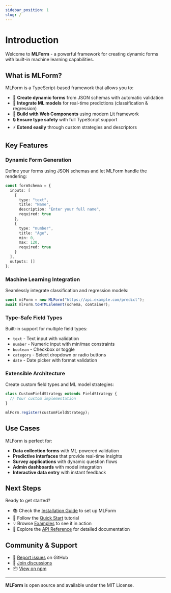 ```yaml
---
sidebar_position: 1
slug: /
---
```


# Introduction

Welcome to **MLForm** - a powerful framework for creating dynamic forms with built-in machine learning capabilities.

## What is MLForm?

MLForm is a TypeScript-based framework that allows you to:

- 🎯 **Create dynamic forms** from JSON schemas with automatic validation
- 🤖 **Integrate ML models** for real-time predictions (classification & regression)
- 🧩 **Build with Web Components** using modern Lit framework
- 🔒 **Ensure type safety** with full TypeScript support
- ⚡ **Extend easily** through custom strategies and descriptors

## Key Features

### Dynamic Form Generation

Define your forms using JSON schemas and let MLForm handle the rendering:

```typescript
const formSchema = {
  inputs: [
    {
      type: "text",
      title: "Name",
      description: "Enter your full name",
      required: true
    },
    {
      type: "number",
      title: "Age",
      min: 0,
      max: 120,
      required: true
    }
  ],
  outputs: []
};
```

### Machine Learning Integration

Seamlessly integrate classification and regression models:

```typescript
const mlForm = new MLForm("https://api.example.com/predict");
await mlForm.toHTMLElement(schema, container);
```

### Type-Safe Field Types

Built-in support for multiple field types:
- `text` - Text input with validation
- `number` - Numeric input with min/max constraints
- `boolean` - Checkbox or toggle
- `category` - Select dropdown or radio buttons
- `date` - Date picker with format validation

### Extensible Architecture

Create custom field types and ML model strategies:

```typescript
class CustomFieldStrategy extends FieldStrategy {
  // Your custom implementation
}

mlForm.register(customFieldStrategy);
```

## Use Cases

MLForm is perfect for:

- **Data collection forms** with ML-powered validation
- **Predictive interfaces** that provide real-time insights
- **Survey applications** with dynamic question flows
- **Admin dashboards** with model integration
- **Interactive data entry** with instant feedback

## Next Steps

Ready to get started?

- 📚 Check the [Installation Guide](./getting-started/installation) to set up MLForm
- 🚀 Follow the [Quick Start](./getting-started/quick-start) tutorial
- 💡 Browse [Examples](./examples/basic-form) to see it in action
- 📖 Explore the [API Reference](./api/mlform) for detailed documentation

## Community & Support

- 🐛 [Report issues](https://github.com/UlloaSP/mlform/issues) on GitHub
- 💬 [Join discussions](https://github.com/UlloaSP/mlform/discussions)
- 📦 [View on npm](https://www.npmjs.com/package/mlform)

---

**MLForm** is open source and available under the MIT License.
